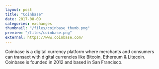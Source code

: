 ```yaml
---
layout: post
title: "Coinbase"
date: 2017-08-09
categories: exchanges
thumbnail: "/files/coinbase_thumb.png"
preview: "/files/coinbase.png"
external: https://www.coinbase.com/
---
```

Coinbase is a digital currency platform where merchants and consumers can transact with digital currencies like Bitcoin, Ethereum & Litecoin. Coinbase is founded in 2012 and based in San Francisco.
